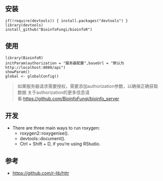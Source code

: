 
## 安装
```
if(!require(devtools)) { install.packages("devtools") }
library(devtools) 
install_github("BioinfoFungi/bioinfoR")
```
## 使用
```
library(BioinfoR)
initParam(authorization = "服务器配置",baseUrl = "默认为 http://localhost:8080/api")
showParam()
global <- globalConfig()
```
> 如果服务器请求需要授权，需要添加authorization参数，以确保正确获取数据
> 关于authorization的更多信息请看:<https://github.com/BioinfoFungi/bioinfo_server>


## 开发
+ There are three main ways to run roxygen:
  + roxygen2::roxygenise().
  + devtools::document().
  + Ctrl + Shift + D, if you’re using RStudio.
  
## 参考
+ <https://github.com/r-lib/httr>
